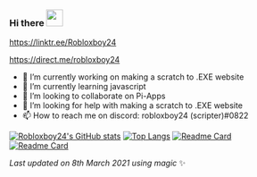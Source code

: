 ### Hi there <img src="https://raw.githubusercontent.com/SudhanPlayz/SudhanPlayz/master/images/WaveIcon.gif" width="30px">

https://linktr.ee/Robloxboy24

https://direct.me/robloxboy24


- 🔭 I’m currently working on making a scratch to .EXE website
- 🌱 I’m currently learning javascript
- 👯 I’m looking to collaborate on Pi-Apps
- 🤔 I’m looking for help with making a scratch to .EXE website
- 📫 How to reach me on discord: robloxboy24 (scripter)#0822



[![Robloxboy24's GitHub stats](https://github-readme-stats.vercel.app/api?username=robloxboy24&show_icons=true&theme=kacho_ga)](https://github.com/robloxboy24)
[![Top Langs](https://github-readme-stats.vercel.app/api/top-langs/?username=robloxboy24&layout=compact&theme=slateorange)](https://github.com/robloxboy24)
[![Readme Card](https://github-readme-stats.vercel.app/api/pin/?username=robloxboy24&repo=robloxboy24.github.io&theme=darcula)](https://github.com/robloxboy24/robloxboy24.github.io)
[![Readme Card](https://github-readme-stats.vercel.app/api/pin/?username=robloxboy24&repo=Bongo-Cat-Pi-Apps-Download&theme=maroongold)](https://github.com/robloxboy24/Bongo-Cat-Pi-Apps-Download)




<i>Last updated on 8th March 2021 using magic</i> ✨
